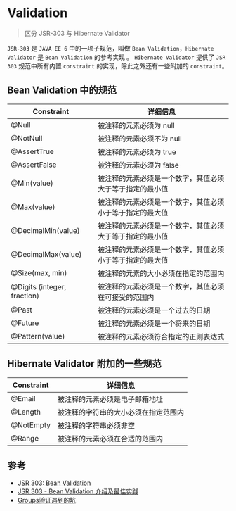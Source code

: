# Validation

> 区分 JSR-303 与 Hibernate Validator

`JSR-303` 是 `JAVA EE 6` 中的一项子规范，叫做 `Bean Validation`，`Hibernate Validator` 是 `Bean Validation` 的参考实现 。
`Hibernate Validator` 提供了 `JSR 303` 规范中所有内置 `constraint` 的实现，除此之外还有一些附加的 `constraint`。

## Bean Validation 中的规范

| Constraint | 详细信息 |
| ---- | ----- |
| @Null	| 被注释的元素必须为 null |
| @NotNull	| 被注释的元素必须不为 null |
| @AssertTrue	| 被注释的元素必须为 true |
| @AssertFalse	| 被注释的元素必须为 false |
| @Min(value)	| 被注释的元素必须是一个数字，其值必须大于等于指定的最小值 |
| @Max(value)	| 被注释的元素必须是一个数字，其值必须小于等于指定的最大值 |
| @DecimalMin(value)	| 被注释的元素必须是一个数字，其值必须大于等于指定的最小值 |
| @DecimalMax(value)	| 被注释的元素必须是一个数字，其值必须小于等于指定的最大值 |
| @Size(max, min)	| 被注释的元素的大小必须在指定的范围内 |
| @Digits (integer, fraction)	| 被注释的元素必须是一个数字，其值必须在可接受的范围内 |
| @Past	| 被注释的元素必须是一个过去的日期 |
| @Future	| 被注释的元素必须是一个将来的日期 |
| @Pattern(value)	| 被注释的元素必须符合指定的正则表达式 |

## Hibernate Validator 附加的一些规范

| Constraint | 详细信息 |
| ---- | ----- |
| @Email | 被注释的元素必须是电子邮箱地址 |
| @Length | 被注释的字符串的大小必须在指定范围内 |
| @NotEmpty | 被注释的字符串必须非空 |
| @Range | 被注释的元素必须在合适的范围内 |

## 参考

- [JSR 303: Bean Validation](https://jcp.org/en/jsr/detail?id=303)
- [JSR 303 - Bean Validation 介绍及最佳实践](https://www.ibm.com/developerworks/cn/java/j-lo-jsr303/index.html)
- [Groups验证遇到的坑](https://blog.csdn.net/keyliwen/article/details/80702633?utm_medium=distribute.pc_relevant.none-task-blog-BlogCommendFromMachineLearnPai2-1.nonecase&depth_1-utm_source=distribute.pc_relevant.none-task-blog-BlogCommendFromMachineLearnPai2-1.nonecase)